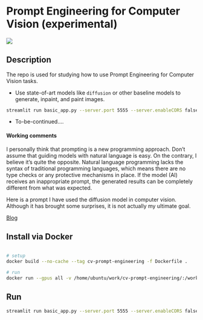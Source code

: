 # Prompt Engineering for Computer Vision (experimental)

<h4>
<img src="./assets/basic.gif"   />
</h4>

## Description

The repo is used for studying how to use Prompt Engineering for Computer Vision tasks. 

- Use state-of-art models like `diffusion` or other baseline models to generate, inpaint, and paint images.
```bash
streamlit run basic_app.py --server.port 5555 --server.enableCORS false
```
- To-be-continued....

#### Working comments

I personally think that prompting is a new programming approach. Don’t assume that guiding models with natural language is easy. On the contrary, I believe it’s quite the opposite. Natural language programming lacks the syntax of traditional programming languages, which means there are no type checks or any protective mechanisms in place. If the model (AI) receives an inappropriate prompt, the generated results can be completely different from what was expected.

Here is a prompt I have used the diffusion model in computer vision. Although it has brought some surprises, it is not actually my ultimate goal.

[Blog](https://teetracker.medium.com/ai-new-trend-prompt-engineering-3d7369dcbd86)

## Install via Docker

```bash

# setup
docker build --no-cache --tag cv-prompt-engineering -f Dockerfile .

# run
docker run --gpus all -v /home/ubuntu/work/cv-prompt-engineering/:/workspace/    -p 5555:5555 --rm  -it --shm-size=55gb -d cv-prompt-engineering tail -f /dev/null

```

## Run

```bash
streamlit run basic_app.py --server.port 5555 --server.enableCORS false
```
